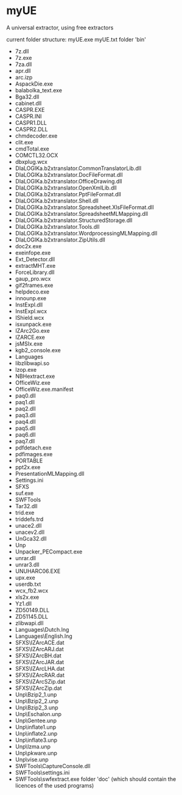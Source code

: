 # myUE
A universal extractor, using free extractors

current folder structure:
myUE.exe
myUE.txt
folder 'bin'
- 7z.dll
- 7z.exe
- 7za.dll
- apr.dll
- arc.izp
- AspackDie.exe
- balabolka_text.exe
- Bga32.dll
- cabinet.dll
- CASPR.EXE
- CASPR.INI
- CASPR1.DLL
- CASPR2.DLL
- chmdecoder.exe
- clit.exe
- cmdTotal.exe
- COMCTL32.OCX
- dbxplug.wcx
- DIaLOGIKa.b2xtranslator.CommonTranslatorLib.dll
- DIaLOGIKa.b2xtranslator.DocFileFormat.dll
- DIaLOGIKa.b2xtranslator.OfficeDrawing.dll
- DIaLOGIKa.b2xtranslator.OpenXmlLib.dll
- DIaLOGIKa.b2xtranslator.PptFileFormat.dll
- DIaLOGIKa.b2xtranslator.Shell.dll
- DIaLOGIKa.b2xtranslator.Spreadsheet.XlsFileFormat.dll
- DIaLOGIKa.b2xtranslator.SpreadsheetMLMapping.dll
- DIaLOGIKa.b2xtranslator.StructuredStorage.dll
- DIaLOGIKa.b2xtranslator.Tools.dll
- DIaLOGIKa.b2xtranslator.WordprocessingMLMapping.dll
- DIaLOGIKa.b2xtranslator.ZipUtils.dll
- doc2x.exe
- exeinfope.exe
- Ext_Detector.dll
- extractMHT.exe
- ForceLibrary.dll
- gaup_pro.wcx
- gif2frames.exe
- helpdeco.exe
- innounp.exe
- InstExpl.dll
- InstExpl.wcx
- IShield.wcx
- isxunpack.exe
- IZArc2Go.exe
- IZARCE.exe
- jsMSIx.exe
- kgb2_console.exe
- Languages
- libzlibwapi.so
- lzop.exe
- NBHextract.exe
- OfficeWiz.exe
- OfficeWiz.exe.manifest
- paq0.dll
- paq1.dll
- paq2.dll
- paq3.dll
- paq4.dll
- paq5.dll
- paq6.dll
- paq7.dll
- pdfdetach.exe
- pdfimages.exe
- PORTABLE
- ppt2x.exe
- PresentationMLMapping.dll
- Settings.ini
- SFXS
- suf.exe
- SWFTools
- Tar32.dll
- trid.exe
- triddefs.trd
- unace2.dll
- unacev2.dll
- UnGca32.dll
- Unp
- Unpacker_PECompact.exe
- unrar.dll
- unrar3.dll
- UNUHARC06.EXE
- upx.exe
- userdb.txt
- wcx_fb2.wcx
- xls2x.exe
- Yz1.dll
- ZD50149.DLL
- ZD51145.DLL
- zlibwapi.dll
- Languages\Dutch.lng
- Languages\English.lng
- SFXS\IZArcACE.dat
- SFXS\IZArcARJ.dat
- SFXS\IZArcBH.dat
- SFXS\IZArcJAR.dat
- SFXS\IZArcLHA.dat
- SFXS\IZArcRAR.dat
- SFXS\IZArcSZip.dat
- SFXS\IZArcZip.dat
- Unp\Bzip2_1.unp
- Unp\Bzip2_2.unp
- Unp\Bzip2_3.unp
- Unp\Eschalon.unp
- Unp\Gentee.unp
- Unp\inflate1.unp
- Unp\inflate2.unp
- Unp\inflate3.unp
- Unp\lzma.unp
- Unp\pkware.unp
- Unp\vise.unp
- SWFTools\CaptureConsole.dll
- SWFTools\settings.ini
- SWFTools\swfextract.exe
folder 'doc' (which should contain the licences of the used programs)
